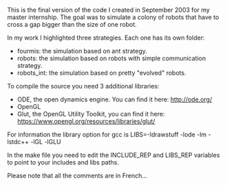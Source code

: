 
This is the final version of the code I created in September 2003 for my master internship.
The goal was to simulate a colony of robots that have to cross a gap bigger than the size of one robot.

In my work I highlighted three strategies. Each one has its own folder:

- fourmis: the simulation based on ant strategy.
- robots: the simulation based on robots with simple communication strategy.
- robots_int: the simulation based on pretty "evolved" robots.

To compile the source you need 3 additional libraries:

- ODE, the open dynamics engine. You can find it here: http://ode.org/
- OpenGL
- Glut, the OpenGL Utility Toolkit, you can find it here: https://www.opengl.org/resources/libraries/glut/

For information the library option for gcc is LIBS=-ldrawstuff -lode -lm -lstdc++ -lGL -lGLU

In the make file you need to edit the INCLUDE_REP and LIBS_REP variables to point to your includes and libs paths.

Please note that all the comments are in French...

